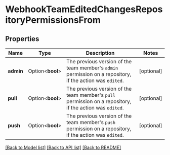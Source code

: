 # WebhookTeamEditedChangesRepositoryPermissionsFrom

## Properties

Name | Type | Description | Notes
------------ | ------------- | ------------- | -------------
**admin** | Option<**bool**> | The previous version of the team member's `admin` permission on a repository, if the action was `edited`. | [optional]
**pull** | Option<**bool**> | The previous version of the team member's `pull` permission on a repository, if the action was `edited`. | [optional]
**push** | Option<**bool**> | The previous version of the team member's `push` permission on a repository, if the action was `edited`. | [optional]

[[Back to Model list]](../README.md#documentation-for-models) [[Back to API list]](../README.md#documentation-for-api-endpoints) [[Back to README]](../README.md)


